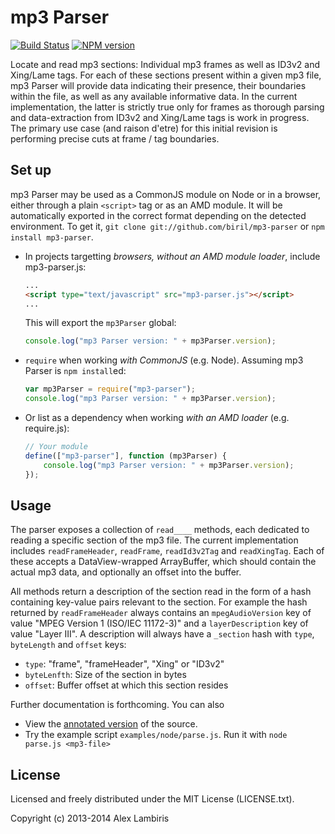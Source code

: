 mp3 Parser
==========

[![Build Status](https://travis-ci.org/biril/mp3-parser.png)](https://travis-ci.org/biril/mp3-parser)
[![NPM version](https://badge.fury.io/js/mp3-parser.png)](http://badge.fury.io/js/mp3-parser)

Locate and read mp3 sections: Individual mp3 frames as well as ID3v2 and Xing/Lame tags. For each of
these sections present within a given mp3 file, mp3 Parser will provide data indicating their
presence, their boundaries within the file, as well as any available informative data. In the
current implementation, the latter is strictly true only for frames as thorough parsing and
data-extraction from ID3v2 and Xing/Lame tags is work in progress. The primary use case (and raison
d'etre) for this initial revision is performing precise cuts at frame / tag boundaries.


Set up
------

mp3 Parser may be used as a CommonJS module on Node or in a browser, either through a plain
`<script>` tag or as an AMD module. It will be automatically exported in the correct format
depending on the detected environment. To get it, `git clone git://github.com/biril/mp3-parser` or
`npm install mp3-parser`.

* In projects targetting _browsers, without an AMD module loader_, include mp3-parser.js:

    ```html
    ...
    <script type="text/javascript" src="mp3-parser.js"></script>
    ...
    ```

    This will export the `mp3Parser` global:

    ```javascript
    console.log("mp3 Parser version: " + mp3Parser.version);
    ```

* `require` when working _with CommonJS_ (e.g. Node). Assuming mp3 Parser is `npm install`ed:

    ```javascript
    var mp3Parser = require("mp3-parser");
    console.log("mp3 Parser version: " + mp3Parser.version);
    ```

* Or list as a dependency when working *with an AMD loader* (e.g. require.js):

    ```javascript
    // Your module
    define(["mp3-parser"], function (mp3Parser) {
    	console.log("mp3 Parser version: " + mp3Parser.version);
    });
    ```


Usage
-----

The parser exposes a collection of `read____` methods, each dedicated to reading a specific section
of the mp3 file. The current implementation includes `readFrameHeader`, `readFrame`, `readId3v2Tag`
and `readXingTag`. Each of these accepts a DataView-wrapped ArrayBuffer, which should contain the
actual mp3 data, and optionally an offset into the buffer.

All methods return a description of the section read in the form of a hash containing key-value
pairs relevant to the section. For example the hash returned by `readFrameHeader` always contains
an `mpegAudioVersion` key of value "MPEG Version 1 (ISO/IEC 11172-3)" and a `layerDescription` key
of value "Layer III". A description will always have a `_section` hash with `type`, `byteLength`
and `offset` keys:

* `type`: "frame", "frameHeader", "Xing" or "ID3v2"
* `byteLenfth`: Size of the section in bytes
* `offset`: Buffer offset at which this section resides

Further documentation is forthcoming. You can also

* View the [annotated version](http://biril.github.io/mp3-parser/) of the source.
* Try the example script `examples/node/parse.js`. Run it with `node parse.js <mp3-file>`


License
-------

Licensed and freely distributed under the MIT License (LICENSE.txt).

Copyright (c) 2013-2014 Alex Lambiris
